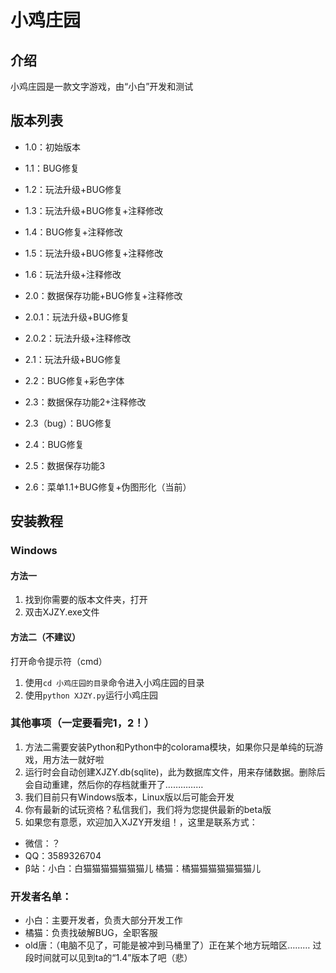 # 小鸡庄园 

## 介绍

小鸡庄园是一款文字游戏，由“小白”开发和测试

## 版本列表

- 1.0：初始版本
- 1.1：BUG修复
- 1.2：玩法升级+BUG修复
- 1.3：玩法升级+BUG修复+注释修改
- 1.4：BUG修复+注释修改
- 1.5：玩法升级+BUG修复+注释修改
- 1.6：玩法升级+注释修改

- 2.0：数据保存功能+BUG修复+注释修改
- 2.0.1：玩法升级+BUG修复
- 2.0.2：玩法升级+注释修改
- 2.1：玩法升级+BUG修复
- 2.2：BUG修复+彩色字体
- 2.3：数据保存功能2+注释修改
- 2.3（bug）：BUG修复
- 2.4：BUG修复
- 2.5：数据保存功能3
- 2.6：菜单1.1+BUG修复+伪图形化（当前）

## 安装教程

### Windows

#### 方法一

1.  找到你需要的版本文件夹，打开
2.  双击XJZY.exe文件

#### 方法二（不建议）

打开命令提示符（cmd）
1.  使用`cd 小鸡庄园的目录`命令进入小鸡庄园的目录
2.  使用`python XJZY.py`运行小鸡庄园

### 其他事项（一定要看完1，2！）
1.  方法二需要安装Python和Python中的colorama模块，如果你只是单纯的玩游戏，用方法一就好啦
2.  运行时会自动创建XJZY.db(sqlite)，此为数据库文件，用来存储数据。删除后会自动重建，然后你的存档就重开了……………
3.  我们目前只有Windows版本，Linux版以后可能会开发
4.  你有最新的试玩资格？私信我们，我们将为您提供最新的beta版
5.  如果您有意愿，欢迎加入XJZY开发组！，这里是联系方式：
- 微信：？
- QQ：3589326704
- β站：小白：白猫猫猫猫猫猫猫儿  橘猫：橘猫猫猫猫猫猫猫儿

### 开发者名单：
- 小白：主要开发者，负责大部分开发工作
- 橘猫：负责找破解BUG，全职客服
- old唐：（电脑不见了，可能是被冲到马桶里了）正在某个地方玩暗区………  过段时间就可以见到ta的“1.4”版本了吧（悲）